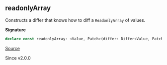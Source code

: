 ## readonlyArray

Constructs a differ that knows how to diff a `ReadonlyArray` of values.

**Signature**

```ts
declare const readonlyArray: <Value, Patch>(differ: Differ<Value, Patch>) => Differ<ReadonlyArray<Value>, Differ.ReadonlyArray.Patch<Value, Patch>>
```

[Source](https://github.com/Effect-TS/effect/tree/main/packages/effect/src/Differ.ts#L388)

Since v2.0.0